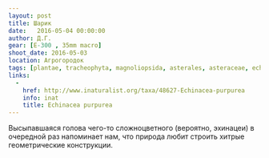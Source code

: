 ```yaml
---
layout: post
title: Шарик
date:   2016-05-04 00:00:00
author: Д.Г.
gear: [E-300 , 35mm macro]
shoot_date: 2016-05-03
location: Агрогородок
tags: [plantae, tracheophyta, magnoliopsida, asterales, asteraceae, echinacea, echinacea purpurea]
links:
  -
    href: http://www.inaturalist.org/taxa/48627-Echinacea-purpurea
    info: inat
    title: Echinacea purpurea
---
```


Высыпавшаяся голова чего-то сложноцветного (вероятно, эхинацеи) в очередной раз напоминает нам, что природа любит строить хитрые геометрические конструкции.
